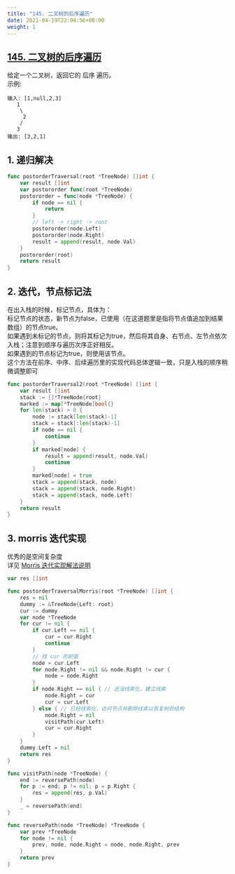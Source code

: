 ```yaml
---
title: "145. 二叉树的后序遍历"
date: 2021-04-19T22:04:56+08:00
weight: 1
---
```


## [145. 二叉树的后序遍历](https://leetcode-cn.com/problems/binary-tree-postorder-traversal)
给定一个二叉树，返回它的 后序 遍历。    
示例:
```
输入: [1,null,2,3]
   1
    \
     2
    /
   3    
输出: [3,2,1]
```
## 1. 递归解决
```go
func postorderTraversal(root *TreeNode) []int {
	var result []int
	var postororder func(root *TreeNode)
	postororder = func(node *TreeNode) {
		if node == nil {
			return
		}
		// left -> right -> root
		postororder(node.Left)
		postororder(node.Right)
		result = append(result, node.Val)
	}
	postororder(root)
	return result
}
```
## 2. 迭代，节点标记法
在出入栈的时候，标记节点，具体为：    
标记节点的状态，新节点为false，已使用（在这道题里是指将节点值追加到结果数组）的节点true。    
如果遇到未标记的节点，则将其标记为true，然后将其自身、右节点、左节点依次入栈；注意到顺序与遍历次序正好相反。    
如果遇到的节点标记为true，则使用该节点。    
这个方法在前序、中序、后续遍历里的实现代码总体逻辑一致，只是入栈的顺序稍微调整即可
```go
func postorderTraversal2(root *TreeNode) []int {
	var result []int
	stack := []*TreeNode{root}
	marked := map[*TreeNode]bool{}
	for len(stack) > 0 {
		node := stack[len(stack)-1]
		stack = stack[:len(stack)-1]
		if node == nil {
			continue
		}
		if marked[node] {
			result = append(result, node.Val)
			continue
		}
		marked[node] = true
		stack = append(stack, node)
		stack = append(stack, node.Right)
		stack = append(stack, node.Left)
	}
	return result
}
```
## 3. morris 迭代实现
优秀的是空间复杂度    
详见 [Morris 迭代实现解法说明](../traversal/binary-tree-morris)
```go
var res []int

func postorderTraversalMorris(root *TreeNode) []int {
	res = nil
	dummy := &TreeNode{Left: root}
	cur := dummy
	var node *TreeNode
	for cur != nil {
		if cur.Left == nil {
			cur = cur.Right
			continue
		}
		// 找 cur 的前驱
		node = cur.Left
		for node.Right != nil && node.Right != cur {
			node = node.Right
		}
		if node.Right == nil { // 还没线索化，建立线索
			node.Right = cur
			cur = cur.Left
		} else { // 已经线索化，访问节点并删除线索以恢复树的结构
			node.Right = nil
			visitPath(cur.Left)
			cur = cur.Right
		}
	}
	dummy.Left = nil
	return res
}

func visitPath(node *TreeNode) {
	end := reversePath(node)
	for p := end; p != nil; p = p.Right {
		res = append(res, p.Val)
	}
	_ = reversePath(end)
}

func reversePath(node *TreeNode) *TreeNode {
	var prev *TreeNode
	for node != nil {
		prev, node, node.Right = node, node.Right, prev
	}
	return prev
}
```
